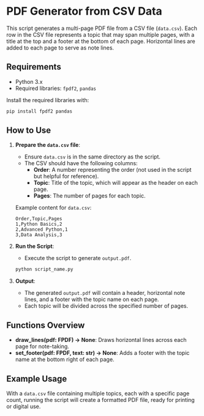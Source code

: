 # PDF Generator from CSV Data

This script generates a multi-page PDF file from a CSV file (`data.csv`). Each row in the CSV file represents a topic that may span multiple pages, with a title at the top and a footer at the bottom of each page. Horizontal lines are added to each page to serve as note lines.

## Requirements

- Python 3.x
- Required libraries: `fpdf2`, `pandas`

Install the required libraries with:

```bash
pip install fpdf2 pandas
```

## How to Use

1. **Prepare the `data.csv` file**:
   - Ensure `data.csv` is in the same directory as the script.
   - The CSV should have the following columns:
     - **Order**: A number representing the order (not used in the script but helpful for reference).
     - **Topic**: Title of the topic, which will appear as the header on each page.
     - **Pages**: The number of pages for each topic.

   Example content for `data.csv`:
   ```csv
   Order,Topic,Pages
   1,Python Basics,2
   2,Advanced Python,1
   3,Data Analysis,3
   ```

2. **Run the Script**:
   - Execute the script to generate `output.pdf`.
   ```bash
   python script_name.py
   ```

3. **Output**:
   - The generated `output.pdf` will contain a header, horizontal note lines, and a footer with the topic name on each page.
   - Each topic will be divided across the specified number of pages.

## Functions Overview

- **draw_lines(pdf: FPDF) -> None**: Draws horizontal lines across each page for note-taking.
- **set_footer(pdf: FPDF, text: str) -> None**: Adds a footer with the topic name at the bottom right of each page.

## Example Usage

With a `data.csv` file containing multiple topics, each with a specific page count, running the script will create a formatted PDF file, ready for printing or digital use.

